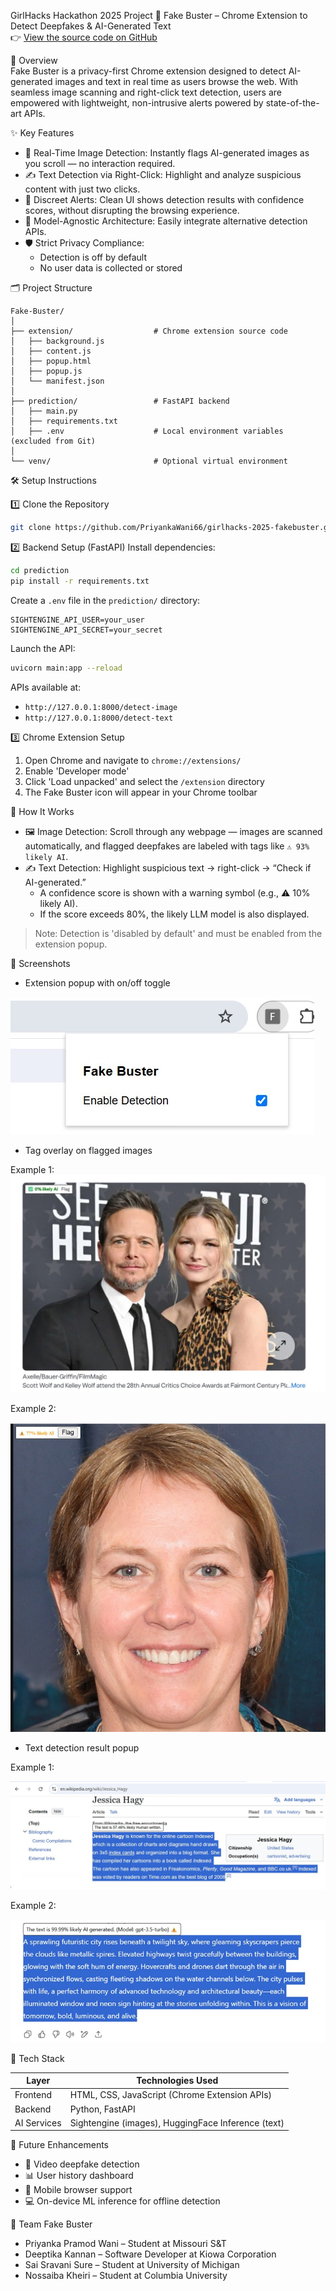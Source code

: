 GirlHacks Hackathon 2025 Project
🧠 Fake Buster – Chrome Extension to Detect Deepfakes & AI-Generated Text  
👉 [View the source code on GitHub](https://github.com/PriyankaWani66/girlhacks-2025-fakebuster)


📌 Overview  
Fake Buster is a privacy-first Chrome extension designed to detect AI-generated images and text in real time as users browse the web. With seamless image scanning and right-click text detection, users are empowered with lightweight, non-intrusive alerts powered by state-of-the-art APIs.


✨ Key Features  
- 🔄 Real-Time Image Detection: Instantly flags AI-generated images as you scroll — no interaction required.  
- ✍️ Text Detection via Right-Click: Highlight and analyze suspicious content with just two clicks.  
- 🔕 Discreet Alerts: Clean UI shows detection results with confidence scores, without disrupting the browsing experience.  
- 🧩 Model-Agnostic Architecture: Easily integrate alternative detection APIs.  
- 🛡️ Strict Privacy Compliance:  
  - Detection is off by default  
  - No user data is collected or stored  


🗂️ Project Structure
```
Fake-Buster/
│
├── extension/                  # Chrome extension source code
│   ├── background.js
│   ├── content.js
│   ├── popup.html
│   ├── popup.js
│   └── manifest.json
│
├── prediction/                 # FastAPI backend
│   ├── main.py
│   ├── requirements.txt
│   ├── .env                    # Local environment variables (excluded from Git)
│
└── venv/                       # Optional virtual environment
```

🛠️ Setup Instructions

1️⃣ Clone the Repository
```bash
git clone https://github.com/PriyankaWani66/girlhacks-2025-fakebuster.git
```

2️⃣ Backend Setup (FastAPI)
Install dependencies:
```bash
cd prediction
pip install -r requirements.txt
```

Create a `.env` file in the `prediction/` directory:
```env
SIGHTENGINE_API_USER=your_user
SIGHTENGINE_API_SECRET=your_secret
```

Launch the API:
```bash
uvicorn main:app --reload
```

APIs available at:  
- `http://127.0.0.1:8000/detect-image`  
- `http://127.0.0.1:8000/detect-text`


3️⃣ Chrome Extension Setup
1. Open Chrome and navigate to `chrome://extensions/`  
2. Enable 'Developer mode' 
3. Click 'Load unpacked' and select the `/extension` directory  
4. The Fake Buster icon will appear in your Chrome toolbar


🚀 How It Works

- 🖼️ Image Detection: Scroll through any webpage — images are scanned automatically, and flagged deepfakes are labeled with tags like `⚠️ 93% likely AI`.  
- ✍️ Text Detection: Highlight suspicious text → right-click → “Check if AI-generated.”  
  - A confidence score is shown with a warning symbol (e.g., ⚠️ 10% likely AI).
  - If the score exceeds 80%, the likely LLM model is also displayed.

> Note: Detection is 'disabled by default' and must be enabled from the extension popup.


📸 Screenshots
- Extension popup with on/off toggle 

![Image Detection – Auto Tag](screenshots/popup-toggle.jpg)

- Tag overlay on flagged images  

Example 1:
![Image Detection – Auto Tag](screenshots/image-detection-1.jpg)


Example 2:

![Image Detection – Auto Tag](screenshots/image-detection-2.jpg)

- Text detection result popup 

Example 1:

![Text Detection – Right Click](screenshots/text-detection-1.jpg)


Example 2:

![Text Detection – Right Click](screenshots/text-detection-2.jpg) 

🧰 Tech Stack

| Layer       | Technologies Used                          |
|-------------|---------------------------------------------|
| Frontend    | HTML, CSS, JavaScript (Chrome Extension APIs) |
| Backend     | Python, FastAPI                             |
| AI Services | Sightengine (images), HuggingFace Inference (text) |


🔮 Future Enhancements  
- 🎥 Video deepfake detection  
- 📊 User history dashboard  
- 📱 Mobile browser support  
- 💻 On-device ML inference for offline detection  


👥 Team Fake Buster  
- Priyanka Pramod Wani – Student at Missouri S&T  
- Deeptika Kannan – Software Developer at Kiowa Corporation  
- Sai Sravani Sure – Student at University of Michigan  
- Nossaiba Kheiri – Student at Columbia University  

